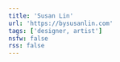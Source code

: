 ```yaml
---
title: 'Susan Lin'
url: 'https://bysusanlin.com'
tags: ['designer, artist']
nsfw: false
rss: false
---
```

